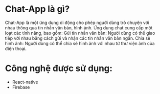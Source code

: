 # Chat-App là gì?
Chat-App là một ứng dụng di động cho phép người dùng trò chuyện với nhau thông qua tin nhắn văn bản, hình ảnh. Ứng dụng chat cung cấp một loạt các tính năng, bao gồm:
Gửi tin nhắn văn bản: Người dùng có thể giao tiếp với nhau bằng cách gửi và nhận các tin nhắn văn bản ngắn.
Chia sẻ hình ảnh: Người dùng có thể chia sẻ hình ảnh với nhau từ thư viện ảnh của điện thoại.
# Công nghệ được sử dụng:
- React-native
- Firebase
